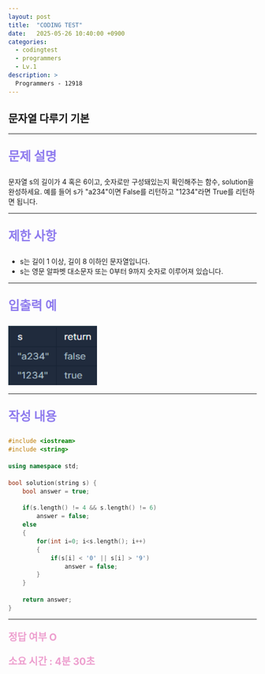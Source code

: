 ```yaml
---
layout: post
title:  "CODING TEST"
date:   2025-05-26 10:40:00 +0900
categories:
  - codingtest
  - programmers
  - Lv.1
description: >
  Programmers - 12918
---
```

## 문자열 다루기 기본

---

<p style = "color:#8f7cee; font-size:25px; font-weight:bold">
문제 설명
</p>

문자열 s의 길이가 4 혹은 6이고, 숫자로만 구성돼있는지 확인해주는 함수, solution을 완성하세요. 예를 들어 s가 "a234"이면 False를 리턴하고 "1234"라면 True를 리턴하면 됩니다.

---

<p style = "color:#8f7cee; font-size:25px; font-weight:bold">
제한 사항
</p>

- s는 길이 1 이상, 길이 8 이하인 문자열입니다.
- s는 영문 알파벳 대소문자 또는 0부터 9까지 숫자로 이루어져 있습니다.

---

<p style = "color:#8f7cee; font-size:25px; font-weight:bold">
입출력 예
</p>

<img src = "/assets/img/codingtest/12918.png" width = "180" height = "120">

---

<p style = "color:#8f7cee; font-size:25px; font-weight:bold">
작성 내용
</p>

```cpp
#include <iostream>
#include <string>

using namespace std;

bool solution(string s) {
    bool answer = true;
    
    if(s.length() != 4 && s.length() != 6)
        answer = false;
    else
    {
        for(int i=0; i<s.length(); i++)
        {
            if(s[i] < '0' || s[i] > '9')
                answer = false;
        }
    }
    
    return answer;
}
```

---

<p style = "color:#ed9ece; font-size:20px; font-weight:bold">
정답 여부 O
</p>

<p style = "color:#ed9ece; font-size:20px; font-weight:bold">
소요 시간 : 4분 30초
</p>

